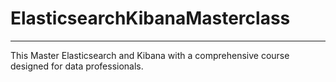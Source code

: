 # ElasticsearchKibanaMasterclass
------
This Master Elasticsearch and Kibana with a comprehensive course designed for data professionals.
